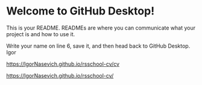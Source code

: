 # Welcome to GitHub Desktop!

This is your README. READMEs are where you can communicate what your project is and how to use it.

Write your name on line 6, save it, and then head back to GitHub Desktop.
Igor

https://IgorNasevich.github.io/rsschool-cv/cv

https://IgorNasevich.github.io/rsschool-cv/